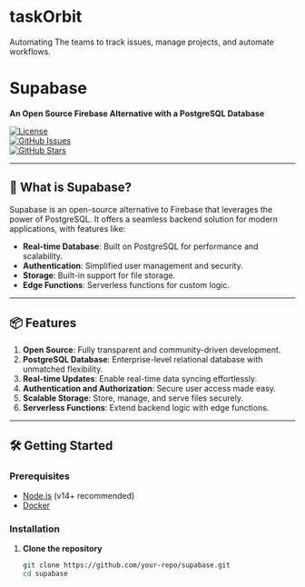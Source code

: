 # taskOrbit
Automating The teams to track issues, manage projects, and automate workflows.
# Supabase  
**An Open Source Firebase Alternative with a PostgreSQL Database**  

[![License](https://img.shields.io/badge/license-MIT-blue.svg)](LICENSE)  
[![GitHub Issues](https://img.shields.io/github/issues/your-repo/supabase)](https://github.com/your-repo/supabase/issues)  
[![GitHub Stars](https://img.shields.io/github/stars/your-repo/supabase)](https://github.com/your-repo/supabase/stargazers)  

---

## 🚀 What is Supabase?  
Supabase is an open-source alternative to Firebase that leverages the power of PostgreSQL. It offers a seamless backend solution for modern applications, with features like:  
- **Real-time Database**: Built on PostgreSQL for performance and scalability.  
- **Authentication**: Simplified user management and security.  
- **Storage**: Built-in support for file storage.  
- **Edge Functions**: Serverless functions for custom logic.  

---

## 📦 Features  
1. **Open Source**: Fully transparent and community-driven development.  
2. **PostgreSQL Database**: Enterprise-level relational database with unmatched flexibility.  
3. **Real-time Updates**: Enable real-time data syncing effortlessly.  
4. **Authentication and Authorization**: Secure user access made easy.  
5. **Scalable Storage**: Store, manage, and serve files securely.  
6. **Serverless Functions**: Extend backend logic with edge functions.  

---

## 🛠️ Getting Started  

### Prerequisites  
- [Node.js](https://nodejs.org/) (v14+ recommended)  
- [Docker](https://www.docker.com/)  

### Installation  
1. **Clone the repository**  
   ```bash
   git clone https://github.com/your-repo/supabase.git
   cd supabase
